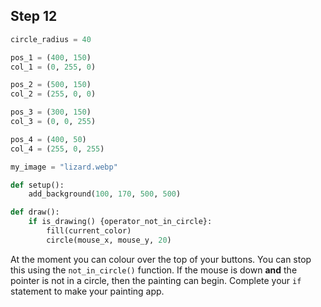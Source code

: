 ## Step 12

```python
circle_radius = 40

pos_1 = (400, 150)
col_1 = (0, 255, 0)

pos_2 = (500, 150)
col_2 = (255, 0, 0)

pos_3 = (300, 150)
col_3 = (0, 0, 255)

pos_4 = (400, 50)
col_4 = (255, 0, 255)

my_image = "lizard.webp"

def setup():
    add_background(100, 170, 500, 500)

def draw():
    if is_drawing() {operator_not_in_circle}:
        fill(current_color)
        circle(mouse_x, mouse_y, 20)
```

At the moment you can colour over the top of your buttons. You can stop this using the `not_in_circle()` function.
If the mouse is down **and** the pointer is not in a circle, then the painting can begin. Complete your `if` statement to make your painting app.
